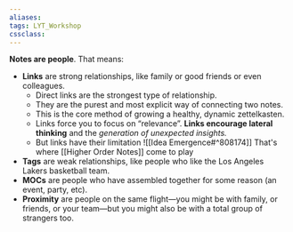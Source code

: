 ```yaml
---
aliases:
tags: LYT_Workshop 
cssclass:
---
```


**Notes are people**. That means:
-   **Links** are strong relationships, like family or good friends or even colleagues.
	- Direct links are the strongest type of relationship.
	- They are the purest and most explicit way of connecting two notes.
	- This is the core method of growing a healthy, dynamic zettelkasten.
	- Links force you to focus on “relevance”. **Links encourage lateral thinking** and the *generation of unexpected insights.*
	- But links have their limitation ![[Idea Emergence#^808174]] That's where [[Higher Order Notes]] come to play
-   **Tags** are weak relationships, like people who like the Los Angeles Lakers basketball team.
-   **MOCs** are people who have assembled together for some reason (an event, party, etc).
-   **Proximity** are people on the same flight—you might be with family, or friends, or your team—but you might also be with a total group of strangers too.
